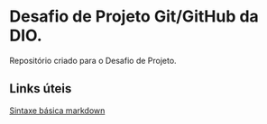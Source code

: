 # Desafio de Projeto Git/GitHub da DIO.
Repositório criado para o Desafio de Projeto.

## Links úteis
[Sintaxe básica markdown](https://www.markdownguide.org/basic-syntax/)
